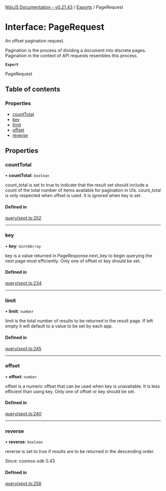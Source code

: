 [NibiJS Documentation - v0.21.43](../intro.md) / [Exports](../modules.md) / PageRequest

# Interface: PageRequest

An offset pagination request.

Pagination is the process of dividing a document into discrete pages.
Pagination in the context of API requests resembles this process.

**`Export`**

PageRequest

## Table of contents

### Properties

- [countTotal](PageRequest.md#counttotal)
- [key](PageRequest.md#key)
- [limit](PageRequest.md#limit)
- [offset](PageRequest.md#offset)
- [reverse](PageRequest.md#reverse)

## Properties

### countTotal

• **countTotal**: `boolean`

count_total is set to true  to indicate that the result set should include
a count of the total number of items available for pagination in UIs.
count_total is only respected when offset is used. It is ignored when key
is set.

#### Defined in

[query/spot.ts:252](https://github.com/NibiruChain/ts-sdk/blob/cacf9b9/packages/nibijs/src/query/spot.ts#L252)

___

### key

• **key**: `Uint8Array`

key is a value returned in PageResponse.next_key to begin
querying the next page most efficiently. Only one of offset or key
should be set.

#### Defined in

[query/spot.ts:234](https://github.com/NibiruChain/ts-sdk/blob/cacf9b9/packages/nibijs/src/query/spot.ts#L234)

___

### limit

• **limit**: `number`

limit is the total number of results to be returned in the result page.
If left empty it will default to a value to be set by each app.

#### Defined in

[query/spot.ts:245](https://github.com/NibiruChain/ts-sdk/blob/cacf9b9/packages/nibijs/src/query/spot.ts#L245)

___

### offset

• **offset**: `number`

offset is a numeric offset that can be used when key is unavailable.
It is less efficient than using key. Only one of offset or key should
be set.

#### Defined in

[query/spot.ts:240](https://github.com/NibiruChain/ts-sdk/blob/cacf9b9/packages/nibijs/src/query/spot.ts#L240)

___

### reverse

• **reverse**: `boolean`

reverse is set to true if results are to be returned in the descending order.

Since: cosmos-sdk 0.43

#### Defined in

[query/spot.ts:258](https://github.com/NibiruChain/ts-sdk/blob/cacf9b9/packages/nibijs/src/query/spot.ts#L258)
